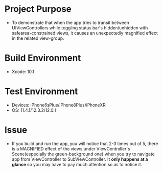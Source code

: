 # Project Purpose
  * To demonstrate that when the app tries to transit between UIViewControllers while toggling status bar's hidden/unhidden with safearea-constrained views, it causes an unexpectedly magnified effect in the related view-group.
  
# Build Environment
  * Xcode: 10.1
  
# Test Environment
  * Devices: iPhone6sPlus/iPhone8Plus/iPhoneXR
  * OS: 11.4.1/12.3.2/12.0.1

# Issue
  * If you build and run the app, you will notice that 2-3 times out of 5, there is a MAGNIFIED effect of the views under ViewController's Scene(especially the green-background one) when you try to navigate app from ViewController to SubViewController. It **only happens at a glance** so you may have to pay much attention so as to notice it.
